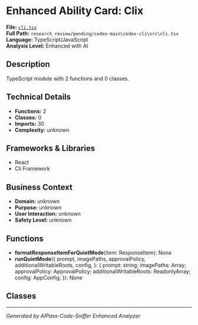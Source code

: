 # Enhanced Ability Card: Clix

**File:** [`cli.tsx`](file:///research_review/pending/codex-main\codex-cli\src\cli.tsx)  
**Full Path:** `research_review/pending/codex-main\codex-cli\src\cli.tsx`  
**Language:** TypeScript/JavaScript  
**Analysis Level:** Enhanced with AI

## Description

TypeScript module with 2 functions and 0 classes.

## Technical Details

- **Functions:** 2
- **Classes:** 0
- **Imports:** 30
- **Complexity:** unknown


## Frameworks & Libraries

- React
- Cli Framework



## Business Context

- **Domain:** unknown
- **Purpose:** unknown
- **User Interaction:** unknown
- **Safety Level:** unknown






## Functions

- **formatResponseItemForQuietMode**(item: ResponseItem): None
- **runQuietMode**({
  prompt,
  imagePaths,
  approvalPolicy,
  additionalWritableRoots,
  config,
}: {
  prompt: string;
  imagePaths: Array<string>;
  approvalPolicy: ApprovalPolicy;
  additionalWritableRoots: ReadonlyArray<string>;
  config: AppConfig;
}): None

## Classes



---
*Generated by AIPass-Code-Sniffer Enhanced Analyzer*
